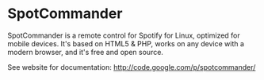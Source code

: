 SpotCommander
=============

SpotCommander is a remote control for Spotify for Linux, optimized for mobile devices. It's based on HTML5 &amp; PHP, works on any device with a modern browser, and it's free and open source.

See website for documentation: http://code.google.com/p/spotcommander/

